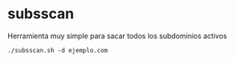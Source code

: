 # subsscan
Herramienta muy simple para sacar todos los subdominios activos

```
./subsscan.sh -d ejemplo.com
```
